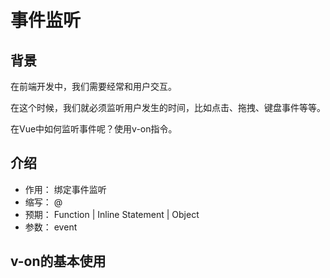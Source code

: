 # 事件监听

## 背景

在前端开发中，我们需要经常和用户交互。

在这个时候，我们就必须监听用户发生的时间，比如点击、拖拽、键盘事件等等。

在Vue中如何监听事件呢？使用v-on指令。


## 介绍

- 作用： 绑定事件监听
- 缩写： @
- 预期： Function | Inline Statement | Object
- 参数： event

## v-on的基本使用